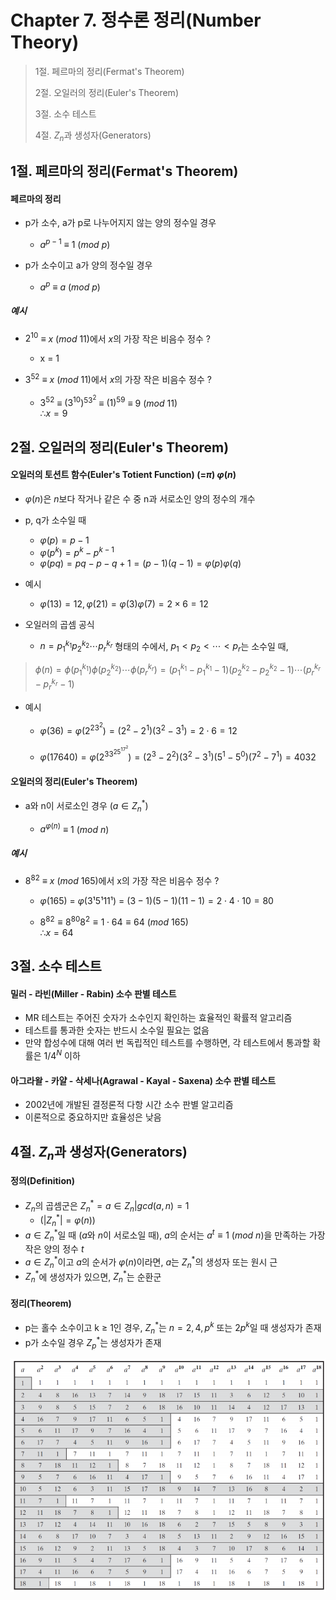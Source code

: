# Chapter 7. 정수론 정리(Number Theory)

> 1절. 페르마의 정리(Fermat's Theorem)
>
> 2절. 오일러의 정리(Euler's Theorem)
>
> 3절. 소수 테스트
>
> 4절. $Z_n$과 생성자(Generators)

## 1절. 페르마의 정리(Fermat's Theorem)

#### 페르마의 정리

- p가 소수, a가 p로 나누어지지 않는 양의 정수일 경우

  - $a^{p−1}$ $≡$ $1$ ($mod$ $p$)

- p가 소수이고 a가 양의 정수일 경우

  - $a^p$ $≡$ $a$ ($mod$ $p$)

##### 예시

- $2^{10}$ $≡$ $x$ ($mod$ $11$)에서 $x$의 가장 작은 비음수 정수 ?

  - x = 1

- $3^{52}$ $≡$ $x$ ($mod$ $11$)에서 $x$의 가장 작은 비음수 정수 ?

  - $3^{52}$ $≡$ $(3^{10})^53^2$ $≡$ $(1)^59$ $≡$ $9$ ($mod$ $11$)  
    $∴ x = 9$

## 2절. 오일러의 정리(Euler's Theorem)

#### 오일러의 토션트 함수(Euler's Totient Function) (=$π$) $φ(n)$

- $φ(n)$은 $n$보다 작거나 같은 수 중 n과 서로소인 양의 정수의 개수
- p, q가 소수일 때

  - $φ(p) = p − 1$
  - $φ(p^k) = p^k − p^{k−1}$
  - $φ(pq) = pq − p − q + 1 = (p − 1)(q − 1) = φ(p)φ(q)$

- 예시

  - $φ(13) = 12, φ(21) = φ(3) φ(7) = 2 × 6 = 12$

- 오일러의 곱셈 공식

  - $n = p_1^{k_1} p_2^{k_2} ⋯ p_r^{k_r}$ 형태의 수에서, $p_1 < p_2 < ⋯ < p_r$는 소수일 때,

> $ϕ(n) = ϕ(p_1^{k_1}) ϕ(p_2^{k_2}) ⋯ ϕ(p_r^{k_r})       
> = (p_1^{k_1} − p_1^{k_1}−1)(p_2^{k_2} − p_2^{k_2}−1)    
> ⋯ (p_r^{k_r} − p_r^{k_r}−1)$     

- 예시

  - $φ(36) = φ(2^23^2) = (2^2 − 2^1)(3^2 − 3^1) = 2⋅6 = 12$

  - $φ(17640) = φ(2^33^25^17^2) = (2^3 − 2^2)(3^2 − 3^1)(5^1 − 5^0)(7^2 − 7^1) = 4032$

#### 오일러의 정리(Euler's Theorem)

- a와 n이 서로소인 경우 ($a ∈ Z_n^*$)

  - $a^{φ(n)}$ $≡$ $1$ ($mod$ $n$)

##### 예시

- $8^{82}$ $≡$ $x$ ($mod$ $165$)에서 x의 가장 작은 비음수 정수 ?

  - $φ(165)$ $=$ $φ(3¹5¹11¹)$ $=$ $(3−1)(5−1)(11−1) = 2⋅4⋅10 = 80$

  - $8^{82} ≡ 8^{80}8^2 ≡ 1⋅64 ≡ 64$ ($mod$ $165$)  
    $∴ x = 64$

## 3절. 소수 테스트

#### 밀러 - 라빈(Miller - Rabin) 소수 판별 테스트

- MR 테스트는 주어진 숫자가 소수인지 확인하는 효율적인 확률적 알고리즘
- 테스트를 통과한 숫자는 반드시 소수일 필요는 없음
- 만약 합성수에 대해 여러 번 독립적인 테스트를 수행하면, 각 테스트에서 통과할 확률은 $1/4^ N$ 이하

#### 아그라왈 - 카얄 - 삭세나(Agrawal - Kayal - Saxena) 소수 판별 테스트

- 2002년에 개발된 결정론적 다항 시간 소수 판별 알고리즘
- 이론적으로 중요하지만 효율성은 낮음

## 4절. $Z_n$과 생성자(Generators)

#### 정의(Definition)

- $Z_n$의 곱셈군은 $Z_n^* = {a ∈ Z_n | gcd(a, n) = 1}$
  - ($|Z_n^*| = φ(n)$)
- $a ∈ Z_n^*$일 때 ($a$와 $n$이 서로소일 때), $a$의 순서는 $a^t ≡ 1$ ($mod$ $n$)을 만족하는 가장 작은 양의 정수 $t$
- $a ∈ Z_n^*$이고 $a$의 순서가 $φ(n)$이라면, $a$는 $Z_n^*$의 생성자 또는 원시 근
- $Z_n^*$에 생성자가 있으면, $Z_n^*$는 순환군

#### 정리(Theorem)

- p는 홀수 소수이고 k ≥ 1인 경우, $Z_n^*$는 $n = 2, 4, p^k$ 또는 $2p^k$일 때 생성자가 존재
- p가 소수일 경우 $Z_p^*$는 생성자가 존재

![Modulo19](https://github.com/BangYunseo/TIL/blob/main/Security/InformationSecurity/Image/ch07/M19.PNG)
